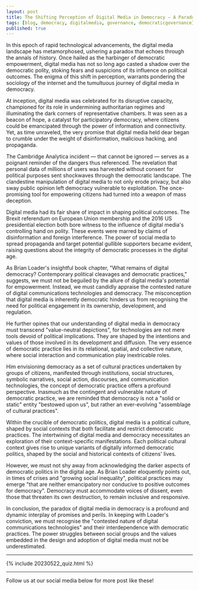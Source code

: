 ```yaml
---
layout: post
title: The Shifting Perception of Digital Media in Democracy — A Paradox Unveiled
tags: [blog, democracy, digitalmedia, governance, democraticgovernance]
published: true
---
```


In this epoch of rapid technological advancements, the digital media landscape has metamorphosed, ushering a paradox that echoes through the annals of history. Once hailed as the harbinger of democratic empowerment, digital media has not so long ago casted a shadow over the democratic polity, stoking fears and suspicions of its influence on political outcomes. The enigma of this shift in perception, warrants pondering the sociology of the internet and the tumultuous journey of digital media in democracy.

At inception, digital media was celebrated for its disruptive capacity, championed for its role in undermining authoritarian regimes and illuminating the dark corners of representative chambers. It was seen as a beacon of hope, a catalyst for participatory democracy, where citizens could be emancipated through the power of information and connectivity. Yet, as time unraveled, the very promise that digital media held dear began to crumble under the weight of disinformation, malicious hacking, and propaganda.

The Cambridge Analytica incident — that cannot be ignored — serves as a poignant reminder of the dangers thus referenced. The revelation that personal data of millions of users was harvested without consent for political purposes sent shockwaves through the democratic landscape. The clandestine manipulation of digital media to not only erode privacy, but also sway public opinion left democracy vulnerable to exploitation. The once-promising tool for empowering citizens had turned into a weapon of mass deception.

Digital media had its fair share of impact in shaping political outcomes. The Brexit referendum on European Union membership and the 2016 US presidential election both bore witness to the influence of digital media's controlling hand on polity. These events were marred by claims of disinformation and foreign interference. The power of social media to spread propaganda and target potential gullible supporters became evident, raising questions about the integrity of democratic processes in the digital age.

As Brian Loader's insightful book chapter, "What remains of digital democracy? Contemporary political cleavages and democratic practices," suggests, we must not be beguiled by the allure of digital media's potential for empowerment. Instead, we must candidly appraise the contested nature of digital communications technologies and democracy. The misconception that digital media is inherently democratic hinders us from recognising the need for political engagement in its ownership, development, and regulation.

He further opines that our understanding of digital media in democracy must transcend "value-neutral depictions", for technologies are not mere tools devoid of political implications. They are shaped by the intentions and values of those involved in its development and diffusion. The very essence of democratic practice lies in its relational, spatial, and collective nature, where social interaction and communication play inextricable roles.

Him envisioning democracy as a set of cultural practices undertaken by groups of citizens, manifested through institutions, social structures, symbolic narratives, social action, discourses, and communication technologies, the concept of democratic practice offers a profound perspective. Inasmuch as the contingent and vulnerable nature of democratic practice, we are reminded that democracy is not a "solid or static" entity "bestowed upon us", but rather an ever-evolving "assemblage of cultural practices".

Within the crucible of democratic politics, digital media is a political culture, shaped by social contexts that both facilitate and restrict democratic practices. The intertwining of digital media and democracy necessitates an exploration of their context-specific manifestations. Each political cultural context gives rise to unique variants of digitally informed democratic politics, shaped by the social and historical contexts of citizens' lives.

However, we must not shy away from acknowledging the darker aspects of democratic politics in the digital age. As Brian Loader eloquently points out, in times of crises and "growing social inequality", political practices may emerge "that are neither emancipatory nor conducive to positive outcomes for democracy". Democracy must accommodate voices of dissent, even those that threaten its own destruction, to remain inclusive and responsive.

In conclusion, the paradox of digital media in democracy is a profound and dynamic interplay of promises and perils. In keeping with Loader's conviction, we must recognise the "contested nature of digital communications technologies" and their interdependence with democratic practices. The power struggles between social groups and the values embedded in the design and adoption of digital media must not be underestimated.

---
{% include 20230522_quiz.html %}

---

Follow us at our social media below for more post like these!
